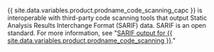 {{ site.data.variables.product.prodname_code_scanning_capc }} is interoperable with third-party code scanning tools that output Static Analysis Results Interchange Format (SARIF) data. SARIF is an open standard. For more information, see "[SARIF output for {{ site.data.variables.product.prodname_code_scanning }}](/github/finding-security-vulnerabilities-and-errors-in-your-code/sarif-support-for-code-scanning)."
